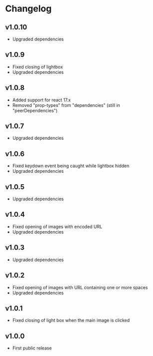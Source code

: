 # Changelog

## v1.0.10

- Upgraded dependencies

## v1.0.9

- Fixed closing of lightbox
- Upgraded dependencies

## v1.0.8

- Added support for react 17.x
- Removed "prop-types" from "dependencies" (still in "peerDependencies")

## v1.0.7

- Upgraded dependencies

## v1.0.6

- Fixed keydown event being caught while lightbox hidden
- Upgraded dependencies

## v1.0.5

- Upgraded dependencies

## v1.0.4

- Fixed opening of images with encoded URL
- Upgraded dependencies

## v1.0.3

- Upgraded dependencies

## v1.0.2

- Fixed opening of images with URL containing one or more spaces
- Upgraded dependencies

## v1.0.1

- Fixed closing of light box when the main image is clicked

## v1.0.0

- First public release

